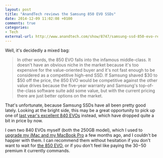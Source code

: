 ```yaml
---
layout: post
title: "AnandTech reviews the Samsung 850 EVO SSDs"
date: 2014-12-09 11:02:08 +0100
comments: true
categories: 
- Tech
external-url: http://www.anandtech.com/show/8747/samsung-ssd-850-evo-review
---
```


Well, it's decidedly a mixed bag:

> In other words, the 850 EVO falls into the infamous middle-class. It doesn't have an obvious niche in the market because it's too expensive for the value-oriented buyer and it's not fast enough to be considered as a competitive high-end SSD. If Samsung shaved $30 to $50 off the price, the 850 EVO would be competitive against the other value drives because the five-year warranty and Samsung's top-of-the-class software suite add some value, but with the current pricing there are just better options on the market.

That's unfortunate, because Samsung SSDs have all been pretty good lately. Looking at the bright side, this may be a great opportunity to pick up one of [last year's excellent 840 EVOs](http://www.amazon.com/gp/product/B00E3W1726/ref=as_li_tl?ie=UTF8&camp=1789&creative=390957&creativeASIN=B00E3W1726&linkCode=as2&tag=analogsens-20&linkId=VXO4JCLOS2A625EZ) instead, which have dropped quite a bit in price by now.

I own two 840 EVOs myself (both the 250GB model), which I used to [upgrade my iMac and my MacBook Pro](/2014/05/21/upgrading-my-early-2008-24-imac-to-an-ssd/) a few months ago, and I couldn't be happier with them. I can recommend them without hesitation if you don't want to wait for [the 850 EVO](http://www.amazon.com/gp/product/B00OAJ5N6I/ref=as_li_tl?ie=UTF8&camp=1789&creative=390957&creativeASIN=B00OAJ5N6I&linkCode=as2&tag=analogsens-20&linkId=7YJMO4QNYKAG5TLT), or if you don't feel like paying the $30-$50 premium it currently commands.